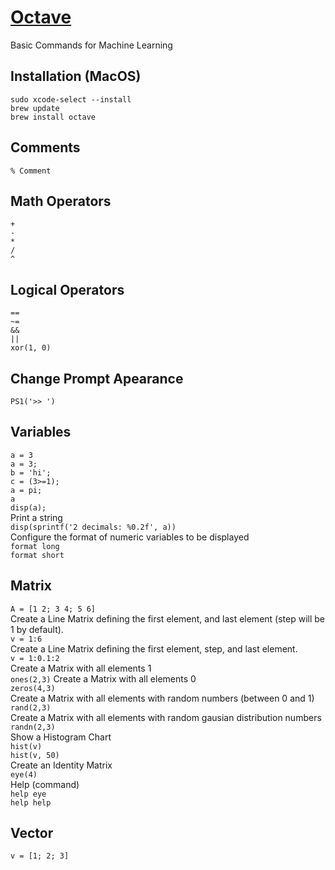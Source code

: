 # [Octave](https://www.gnu.org/software/octave/index)
Basic Commands for Machine Learning

## Installation (MacOS)  
`sudo xcode-select --install`  
`brew update`  
`brew install octave`  
  
  

## Comments  
`% Comment`  

## Math Operators  
`+`  
`-`  
`*`  
`/`  
`^`  

## Logical Operators  
`==`  
`~=`  
`&&`  
`||`  
`xor(1, 0)`  

## Change Prompt Apearance  
`PS1('>> ')`  

## Variables  
`a = 3`  
`a = 3;`  
`b = 'hi';`  
`c = (3>=1);`  
`a = pi;`  
`a`  
`disp(a);`  
Print a string  
`disp(sprintf('2 decimals: %0.2f', a))`  
Configure the format of numeric variables to be displayed  
`format long`  
`format short`  

## Matrix  
`A = [1 2; 3 4; 5 6]`  
Create a Line Matrix defining the first element, and last element (step will be 1 by default).    
`v = 1:6`  
Create a Line Matrix defining the first element, step, and last element.    
`v = 1:0.1:2`  
Create a Matrix with all elements 1  
`ones(2,3)`
Create a Matrix with all elements 0  
`zeros(4,3)`  
Create a Matrix with all elements with random numbers (between 0 and 1)  
`rand(2,3)`  
Create a Matrix with all elements with random gausian distribution numbers  
`randn(2,3)`  
Show a Histogram Chart  
`hist(v)`  
`hist(v, 50)`  
Create an Identity Matrix   
`eye(4)`  
Help (command)  
`help eye`  
`help help`  


## Vector  
`v = [1; 2; 3]`  


